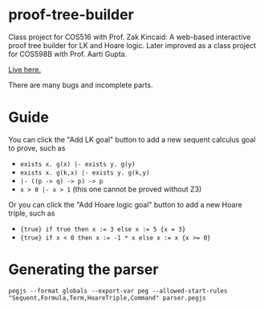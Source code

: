 # proof-tree-builder
Class project for COS516 with Prof. Zak Kincaid: A web-based interactive proof tree builder for LK and Hoare logic. Later improved as a class project for COS598B with Prof. Aarti Gupta.

[Live here.](https://joom.github.io/proof-tree-builder/src/)

There are many bugs and incomplete parts.

# Guide

You can click the "Add LK goal" button to add a new sequent calculus goal to prove, such as

* `exists x. g(x) |- exists y. g(y)`
* `exists x. g(k,x) |- exists y. g(k,y)`
* `|- ((p -> q) -> p) -> p`
* `x > 0 |- x > 1` (this one cannot be proved without Z3)

Or you can click the "Add Hoare logic goal" button to add a new Hoare triple, such as

* `{true} if true then x := 3 else x := 5 {x = 3}`
* `{true} if x < 0 then x := -1 * x else x := x {x >= 0}`

# Generating the parser

```
pegjs --format globals --export-var peg --allowed-start-rules "Sequent,Formula,Term,HoareTriple,Command" parser.pegjs
```
